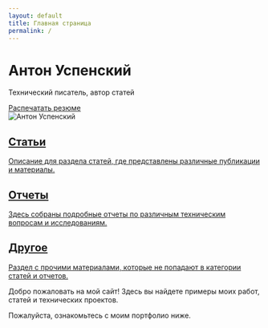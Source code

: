 ```yaml
---
layout: default
title: Главная страница
permalink: /
---
```


<link rel="stylesheet" href="https://antonuspenskiy.github.io/assets/style.css">

<div class="intro-section">
    <!-- Левая колонка -->
    <div class="intro-text">
        <div>
            <h1>Антон Успенский</h1>
            <p>Технический писатель, автор статей</p>
        </div>
        <a href="/CV/" class="print-button">Распечатать резюме</a>
    </div>
    <!-- Правая колонка -->
    <div class="intro-image">
        <img src="https://antonuspenskiy.github.io/assets/index/Main.jpg" alt="Антон Успенский">
    </div>
</div>

<div class="button-container">
    <a href="/articles/" class="button">
        <h2>Статьи</h2>
        <p>Описание для раздела статей, где представлены различные публикации и материалы.</p>
    </a>
    <a href="/reports/" class="button">
        <h2>Отчеты</h2>
        <p>Здесь собраны подробные отчеты по различным техническим вопросам и исследованиям.</p>
    </a>
    <a href="/other/" class="button">
        <h2>Другое</h2>
        <p>Раздел с прочими материалами, которые не попадают в категории статей и отчетов.</p>
    </a>
</div>

<div class="welcome-text">
    <p>Добро пожаловать на мой сайт! Здесь вы найдете примеры моих работ, статей и технических проектов.</p>
    <p>Пожалуйста, ознакомьтесь с моим портфолио ниже.</p>
</div>
